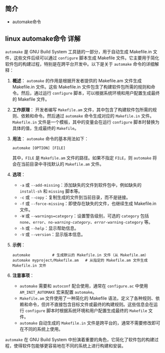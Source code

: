 ## 简介

+ automake命令

## linux automake命令 详解

`automake` 是 GNU Build System 工具链的一部分，用于自动生成 Makefile.in 文件，这些文件后续可以通过 `configure` 脚本生成 Makefile 文件。它主要用于简化软件包的构建过程，特别是在跨平台开发中。以下是关于 `automake` 命令的详细解释：

1. **概述**：
   `automake` 的作用是根据开发者提供的 Makefile.am 文件生成 Makefile.in 文件。这些 Makefile.in 文件包含了构建软件包所需的规则和命令。然后，通过运行 `configure` 脚本，可以根据系统环境和用户配置生成最终的 Makefile 文件。

2. **工作原理**：
   开发者编写 `Makefile.am` 文件，其中包含了构建软件包所需的规则、依赖和命令。然后通过 `automake` 命令生成对应的 `Makefile.in` 文件。`Makefile.in` 文件是一个模板，其中的变量会在运行 `configure` 脚本时替换为具体的值，生成最终的 `Makefile`。

3. **用法**：
   `automake` 命令的基本用法如下：
   ```
   automake [OPTION] [FILE]
   ```
   其中，`FILE` 是 `Makefile.am` 文件的路径。如果不指定 `FILE`，则 `automake` 将会在当前目录中寻找默认的 `Makefile.am` 文件。

4. **选项**：
   - `-a` 或 `--add-missing`：添加缺失的文件到软件包中，例如缺失的 `install-sh` 和 `missing` 脚本等。
   - `-c` 或 `--copy`：复制生成的文件到当前目录，而不是链接。
   - `-f` 或 `--force-missing`：即使存在缺失的文件，也继续生成 Makefile.in 文件。
   - `-W` 或 `--warnings=category`：设置警告级别，可选的 `category` 包括 `none`、`error`、`no-`*`warning-category`、`error-`*`warning-category` 等。
   - `-h` 或 `--help`：显示帮助信息。
   - `-V` 或 `--version`：显示版本信息。

5. **示例**：
   ```
   automake          # 生成默认的 Makefile.in 文件（从 Makefile.am）
   automake myproject/Makefile.am   # 从指定的 Makefile.am 文件生成 Makefile.in 文件
   ```

6. **注意事项**：
   - `automake` 需要和 `autoconf` 配合使用，通常在 `configure.ac` 中使用 `AM_INIT_AUTOMAKE` 宏来配置 `automake`。
   - `Makefile.am` 文件使用了一种简化的 Makefile 语法，定义了各种规则、依赖和命令，但并不直接包含目标文件或最终的构建规则。这些信息会在运行 `configure` 脚本时根据系统环境和用户配置生成最终的 `Makefile` 文件。
   - `automake` 自动生成的 `Makefile.in` 文件是跨平台的，通常不需要修改即可在不同的系统上使用。

`automake` 在 GNU Build System 中扮演着重要的角色，它简化了软件包的构建过程，使得软件包能够更容易地在不同的系统上进行构建和安装。